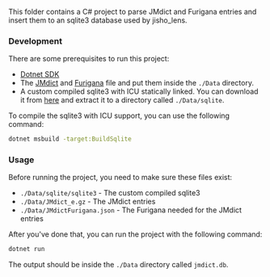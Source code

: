 This folder contains a C# project to parse JMdict and Furigana entries and insert them to an sqlite3 database used by jisho_lens.

### Development

There are some prerequisites to run this project:

- [Dotnet SDK](https://dotnet.microsoft.com/download/dotnet-sdk)
- The [JMdict](http://ftp.edrdg.org/pub/Nihongo/JMdict_e.gz) and [Furigana](https://github.com/Doublevil/JmdictFurigana/releases/download/2.3.0%2B2023-03-25/JmdictFurigana.json) file and put them inside the `./Data` directory.
- A custom compiled sqlite3 with ICU statically linked. You can download it from [here](https://sqlite.org/download.html) and extract it to a directory called `./Data/sqlite`.

To compile the sqlite3 with ICU support, you can use the following command:

```sh
dotnet msbuild -target:BuildSqlite
```

<!--
```sh
CFLAGS="-O3 -DSQLITE_ENABLE_ICU" CPPFLAGS=`icu-config --cppflags` LDFLAGS="-Wl,-Bstatic "`icu-config --ldflags`" -Wl,-Bdynamic" ./configure
``` -->

### Usage

Before running the project, you need to make sure these files exist:

- `./Data/sqlite/sqlite3` - The custom compiled sqlite3
- `./Data/JMdict_e.gz` - The JMdict entries
- `./Data/JMdictFurigana.json` - The Furigana needed for the JMdict entries

After you've done that, you can run the project with the following command:

```sh
dotnet run
```

The output should be inside the `./Data` directory called `jmdict.db`.
